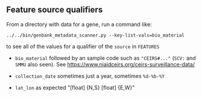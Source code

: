 ## Feature source qualifiers
From a directory with data for a gene, run a command like:

    ../../bin/genbank_metadata_scanner.py --key-list-vals=bio_material

to see all of the values for a qualifier of the `source` in `FEATURES`

  * `bio_material` followed by an sample code such as `"CEIRS#..."`  (`SCV:` and `SMMU` also seen). See https://www.niaidceirs.org/ceirs-surveillance-data/ 

  * `collection_date` sometimes just a year, sometimes `%d-%b-%Y`

  * `lat_lon` as expected "[float] {N,S} [float] {E,W}"